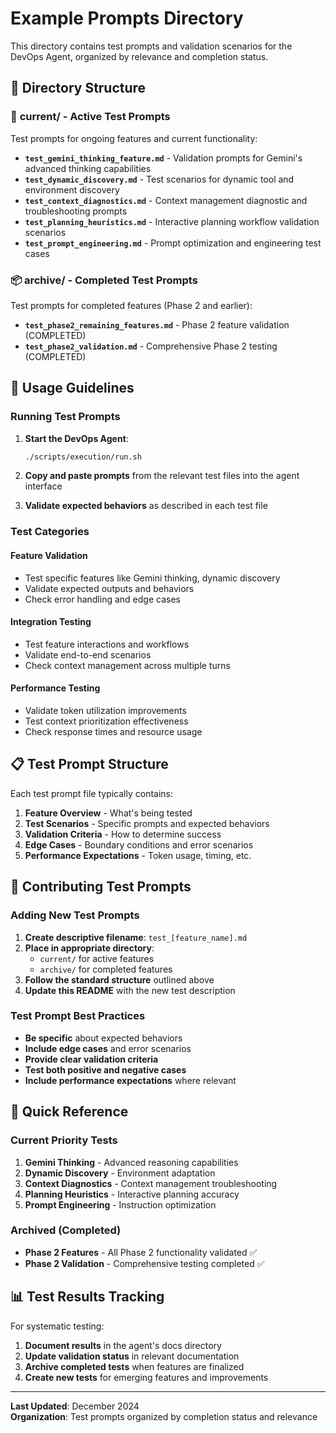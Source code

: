 # Example Prompts Directory

This directory contains test prompts and validation scenarios for the DevOps Agent, organized by relevance and completion status.

## 📁 Directory Structure

### 🔄 **current/** - Active Test Prompts
Test prompts for ongoing features and current functionality:

- **`test_gemini_thinking_feature.md`** - Validation prompts for Gemini's advanced thinking capabilities
- **`test_dynamic_discovery.md`** - Test scenarios for dynamic tool and environment discovery
- **`test_context_diagnostics.md`** - Context management diagnostic and troubleshooting prompts
- **`test_planning_heuristics.md`** - Interactive planning workflow validation scenarios
- **`test_prompt_engineering.md`** - Prompt optimization and engineering test cases

### 📦 **archive/** - Completed Test Prompts
Test prompts for completed features (Phase 2 and earlier):

- **`test_phase2_remaining_features.md`** - Phase 2 feature validation (COMPLETED)
- **`test_phase2_validation.md`** - Comprehensive Phase 2 testing (COMPLETED)

## 🧪 Usage Guidelines

### Running Test Prompts

1. **Start the DevOps Agent**:
   ```bash
   ./scripts/execution/run.sh
   ```

2. **Copy and paste prompts** from the relevant test files into the agent interface

3. **Validate expected behaviors** as described in each test file

### Test Categories

#### **Feature Validation**
- Test specific features like Gemini thinking, dynamic discovery
- Validate expected outputs and behaviors
- Check error handling and edge cases

#### **Integration Testing**
- Test feature interactions and workflows
- Validate end-to-end scenarios
- Check context management across multiple turns

#### **Performance Testing**
- Validate token utilization improvements
- Test context prioritization effectiveness
- Check response times and resource usage

## 📋 Test Prompt Structure

Each test prompt file typically contains:

1. **Feature Overview** - What's being tested
2. **Test Scenarios** - Specific prompts and expected behaviors
3. **Validation Criteria** - How to determine success
4. **Edge Cases** - Boundary conditions and error scenarios
5. **Performance Expectations** - Token usage, timing, etc.

## 🔧 Contributing Test Prompts

### Adding New Test Prompts

1. **Create descriptive filename**: `test_[feature_name].md`
2. **Place in appropriate directory**:
   - `current/` for active features
   - `archive/` for completed features
3. **Follow the standard structure** outlined above
4. **Update this README** with the new test description

### Test Prompt Best Practices

- **Be specific** about expected behaviors
- **Include edge cases** and error scenarios
- **Provide clear validation criteria**
- **Test both positive and negative cases**
- **Include performance expectations** where relevant

## 🎯 Quick Reference

### Current Priority Tests
1. **Gemini Thinking** - Advanced reasoning capabilities
2. **Dynamic Discovery** - Environment adaptation
3. **Context Diagnostics** - Context management troubleshooting
4. **Planning Heuristics** - Interactive planning accuracy
5. **Prompt Engineering** - Instruction optimization

### Archived (Completed)
- **Phase 2 Features** - All Phase 2 functionality validated ✅
- **Phase 2 Validation** - Comprehensive testing completed ✅

## 📊 Test Results Tracking

For systematic testing:

1. **Document results** in the agent's docs directory
2. **Update validation status** in relevant documentation
3. **Archive completed tests** when features are finalized
4. **Create new tests** for emerging features and improvements

---

**Last Updated**: December 2024  
**Organization**: Test prompts organized by completion status and relevance 